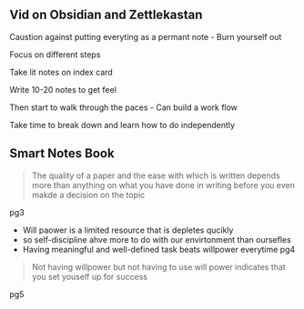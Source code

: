 
## Vid on Obsidian and Zettlekastan
Caustion against putting everyting as a permant note
	- Burn yourself out

Focus on different steps

Take lit notes on index card

Write 10-20 notes to get feel

Then start to walk through the paces
	- Can build a work flow

Take time to break down and learn how to do independently


## Smart Notes Book
> The quality of a paper and the ease with which is written depends more than anything on what you have done in writing before you even makde a decision on the topic

pg3

- Will paower is a limited resource that is depletes qucikly
- so self-discipline ahve more to do with our envirtonment than oursefles
- Having meaningful and well-defined task beats willpower everytime
pg4 
> Not having willpower but not having to use will power indicates that you set youself up for success

pg5